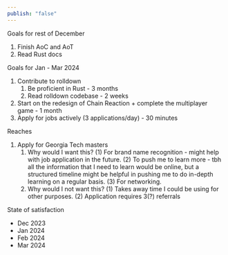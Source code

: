 ```yaml
---
publish: "false"
---
```

Goals for rest of December
1. Finish AoC and AoT
2. Read Rust docs

Goals for Jan - Mar 2024
1. Contribute to rolldown
	1. Be proficient in Rust - 3 months
	2. Read rolldown codebase - 2 weeks
2. Start on the redesign of Chain Reaction + complete the multiplayer game - 1 month
3. Apply for jobs actively (3 applications/day) - 30 minutes

Reaches
1. Apply for Georgia Tech masters
	1. Why would I want this? (1) For brand name recognition - might help with job application in the future. (2) To push me to learn more - tbh all the information that I need to learn would be online, but a structured timeline might be helpful in pushing me to do in-depth learning on a regular basis. (3) For networking.
	2. Why would I not want this? (1) Takes away time I could be using for other purposes. (2) Application requires 3(?) referrals 

State of satisfaction
- Dec 2023
- Jan 2024
- Feb 2024
- Mar 2024